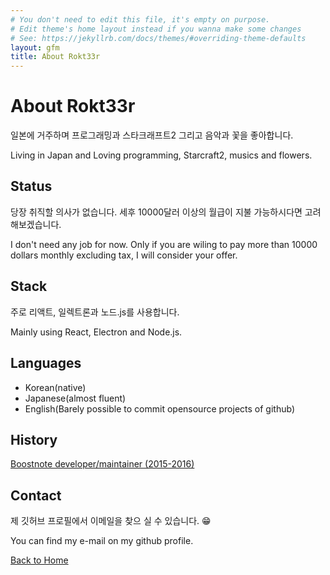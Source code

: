 ```yaml
---
# You don't need to edit this file, it's empty on purpose.
# Edit theme's home layout instead if you wanna make some changes
# See: https://jekyllrb.com/docs/themes/#overriding-theme-defaults
layout: gfm
title: About Rokt33r
---
```


# About Rokt33r

일본에 거주하며 프로그래밍과 스타크래프트2 그리고 음악과 꽃을 좋아합니다.

Living in Japan and Loving programming, Starcraft2, musics and flowers.

## Status

당장 취직할 의사가 없습니다. 세후 10000달러 이상의 월급이 지불 가능하시다면 고려해보겠습니다.

I don't need any job for now. Only if you are wiling to pay more than 10000 dollars monthly excluding tax, I will consider your offer.

## Stack

주로 리액트, 일렉트론과 노드.js를 사용합니다.

Mainly using React, Electron and Node.js.

## Languages

- Korean(native)
- Japanese(almost fluent)
- English(Barely possible to commit opensource projects of github)

## History

[Boostnote developer/maintainer (2015-2016)](https://github.com/BoostIO/Boostnote/graphs/contributors)

## Contact

제 깃허브 프로필에서 이메일을 찾으 실 수 있습니다. :grin:

You can find my e-mail on my github profile.

<a href="/">Back to Home</a>
